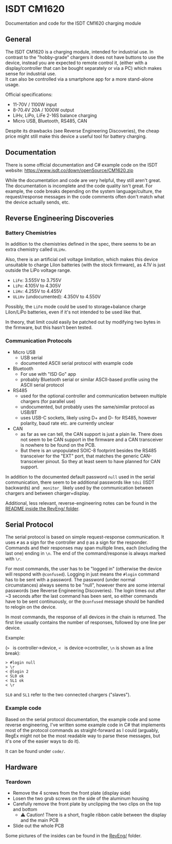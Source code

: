 # ISDT CM1620
Documentation and code for the ISDT CM1620 charging module

## General

The ISDT CM1620 is a charging module, intended for industrial use. In contrast to the "hobby-grade" chargers it does not have buttons to use the device, instead you are expected to remote control it, (either with a display/controller that can be bought separately or via a PC) which makes sense for industrial use.  
It can also be controlled via a smartphone app for a more stand-alone usage.

Official specifications:
- 11-70V / 1100W input
- 8-70.4V 20A / 1000W output
- LiHv, LiPo, LiFe 2-16S balance charging
- Micro USB, Bluetooth, RS485, CAN

Despite its drawbacks (see Reverse Engineering Discoveries), the cheap price might still make this device a useful tool for battery charging.

## Documentation
There is some official documentation and C# example code on the ISDT website:
https://www.isdt.co/down/openSource/CM1620.zip

While the documentation and code are very helpful, they still aren't great.
The documentation is incomplete and the code quality isn't great. For example, the code breaks depending on the system language/culture, the request/response messages in the code comments often don't match what the device actually sends, etc.

## Reverse Engineering Discoveries

### Battery Chemistries
In addition to the chemistries defined in the spec, there seems to be an extra chemistry called `ULiHv`.

Also, there is an artificial cell voltage limitation, which makes this device unsuitable to charge LiIon batteries (with the stock firmware), as 4.1V is just outside the LiPo voltage range.

- `LiFe`: 3.555V to 3.755V
- `LiPo`: 4.105V to 4.305V
- `LiHv`: 4.255V to 4.455V
- `ULiHv` (undocumented): 4.350V to 4.550V

Possibly, the `LiFe` mode could be used to storage+balance charge LiIon/LiPo batteries, even if it's not intended to be used like that.

In theory, that limit could easily be patched out by modifying two bytes in the firmware, but this hasn't been tested.

### Communication Protocols

- Micro USB
    - USB serial
    - documented ASCII serial protocol with example code
- Bluetooth
    - For use with "ISD Go" app
    - probably Bluetooth serial or similar ASCII-based profile using the ASCII serial protocol
- RS485
    - used for the optional controller and communication between multiple chargers (for parallel use)
    - undocumented, but probably uses the same/similar protocol as USB/BT
    - uses USB-C sockets, likely using D+ and D- for RS485, however polarity, baud rate etc. are currently unclear
- CAN
    - as far as we can tell, the CAN support is just a plain lie. There does not seem to be CAN support in the firmware and a CAN transceiver is nowhere to be found on the PCB. 
    - But there is an unpopulated SOIC-8 footprint besides the RS485 transceiver for the "EXT" port, that matches the generic CAN-transceiver pinout. So they at least seem to have planned for CAN support.

In addition to the documented default password `null` used in the serial communication, there seem to be additional passwords like `tdsi` (ISDT backwards) and `_monitor_` likely used by the communication between chargers and between charger+display.

Additional, less relevant, reverse-engineering notes can be found in the [README inside the RevEng/ folder](RevEng/).

## Serial Protocol

The serial protocol is based on simple request-response communication.
It uses `#` as a sign for the controller and `@` as a sign for the responder. Commands and their responses may span multiple lines, each (including the last one) ending in `\n`. The end of the command/response is always marked with `\r`.

For most commands, the user has to be "logged in" (otherwise the device will respond with `@confused`). Logging in just means the `#login` command has to be sent with a password. The password (under normal circumstances) always seems to be "null", however there are some internal passwords (see Reverse Engineering Discoveries).
The login times out after ~3 seconds after the last command has been sent, so either commands have to be sent continuously, or the `@confused` message should be handled to relogin on the device.

In most commands, the response of all devices in the chain is returned. The first line usually contains the number of responses, followed by one line per device.

Example:

(`> ` is controller->device, `< ` is device->controller, `\n` is shown as a line break): 
```
> #login null
> \r
< @login 2
< SL0 ok
< SL1 ok
< \r
```
`SL0` and `SL1` refer to the two connected chargers ("slaves").

### Example code
Based on the serial protocol documentation, the example code and some reverse engineering, I've written some example code in C# that implements most of the protocol commands as straight-forward as I could (arguably, RegEx might not be the most readable way to parse these messages, but it's one of the easier ways to do it).

It can be found under `code/`.

## Hardware
### Teardown
- Remove the 4 screws from the front plate (display side)
- Losen the two grub screws on the side of the aluminum housing
- Carefully remove the front plate by unclipping the two clips on the top and bottom
    - :warning: Caution! There is a short, fragile ribbon cable between the display and the main PCB
- Slide out the whole PCB

Some pictures of the insides can be found in the [RevEng/](RevEng/) folder.